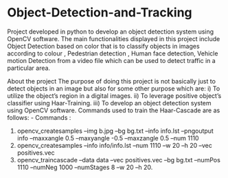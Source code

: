 # Object-Detection-and-Tracking
Project developed in python to develop an object detection system using OpenCV software. The main functionalities displayed in this project include Object Detection based on color that is to classify objects in images according to colour , Pedestrian detection  , Human face detection, Vehicle motion Detection from a video file which can be used to detect traffic in a particular area.


About the project
The purpose of doing this project is not basically just to detect objects in an image but also for some other purpose which are: 
i)	To utilize the object’s region in a digital images. 
ii)	To leverage positive object’s classifier using Haar-Training.
iii)	To develop an object detection system using OpenCV software.
Commands used to train the Haar-Cascade are as follows: - Commands :
1.	opencv_createsamples –img b.jpg –bg bg.txt –info info.lst –pngoutput info –maxxangle 0.5 –maxyangle -0.5 –maxzangle 0.5 –num 1110
2.	opencv_createsamples –info info/info.lst –num 1110 –w 20 –h 20 –vec positives.vec
3.	opencv_traincascade –data data –vec positives.vec –bg bg.txt –numPos 1110 –numNeg 1000 –numStages 8 –w 20 –h 20.


